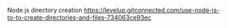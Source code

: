 
Node js directory creation
https://levelup.gitconnected.com/use-node-js-to-to-create-directories-and-files-734063ce93ec